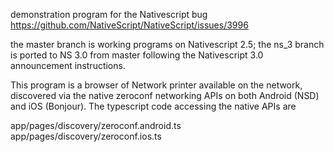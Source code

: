 demonstration program for the Nativescript bug 
https://github.com/NativeScript/NativeScript/issues/3996

the master branch is working programs on Nativescript 2.5; the ns_3 branch is ported to NS 3.0 from master following the
Nativescript 3.0 announcement instructions.

This program is a browser of Network printer available on the network, discovered via
the native zeroconf networking APIs on both Android (NSD) and iOS (Bonjour). The typescript code accessing the native APIs
are

app/pages/discovery/zeroconf.android.ts    
app/pages/discovery/zeroconf.ios.ts

